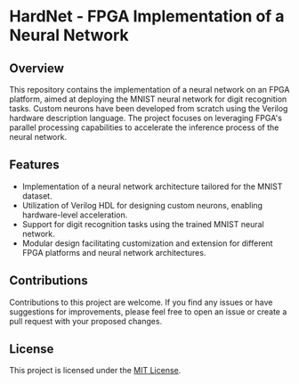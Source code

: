 # HardNet - FPGA Implementation of a Neural Network 

## Overview
This repository contains the implementation of a neural network on an FPGA platform, aimed at deploying the MNIST neural network for digit recognition tasks. Custom neurons have been developed from scratch using the Verilog hardware description language. The project focuses on leveraging FPGA's parallel processing capabilities to accelerate the inference process of the neural network.

## Features
- Implementation of a neural network architecture tailored for the MNIST dataset.
- Utilization of Verilog HDL for designing custom neurons, enabling hardware-level acceleration.
- Support for digit recognition tasks using the trained MNIST neural network.
- Modular design facilitating customization and extension for different FPGA platforms and neural network architectures.

## Contributions
Contributions to this project are welcome. If you find any issues or have suggestions for improvements, please feel free to open an issue or create a pull request with your proposed changes.

## License
This project is licensed under the [MIT License](LICENSE).
